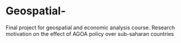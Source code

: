 # Geospatial-
Final project for geospatial and economic analysis course. Research motivation on the effect of AGOA policy over sub-saharan countries
